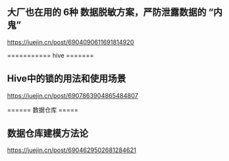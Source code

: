 ## 大厂也在用的 6种 数据脱敏方案，严防泄露数据的 “内鬼”
https://juejin.cn/post/6904090611691814920

=========== hive =======

## Hive中的锁的用法和使用场景
https://juejin.cn/post/6907863904865484807

====== 数据仓库 =====

## 数据仓库建模方法论
https://juejin.cn/post/6904629502681284621